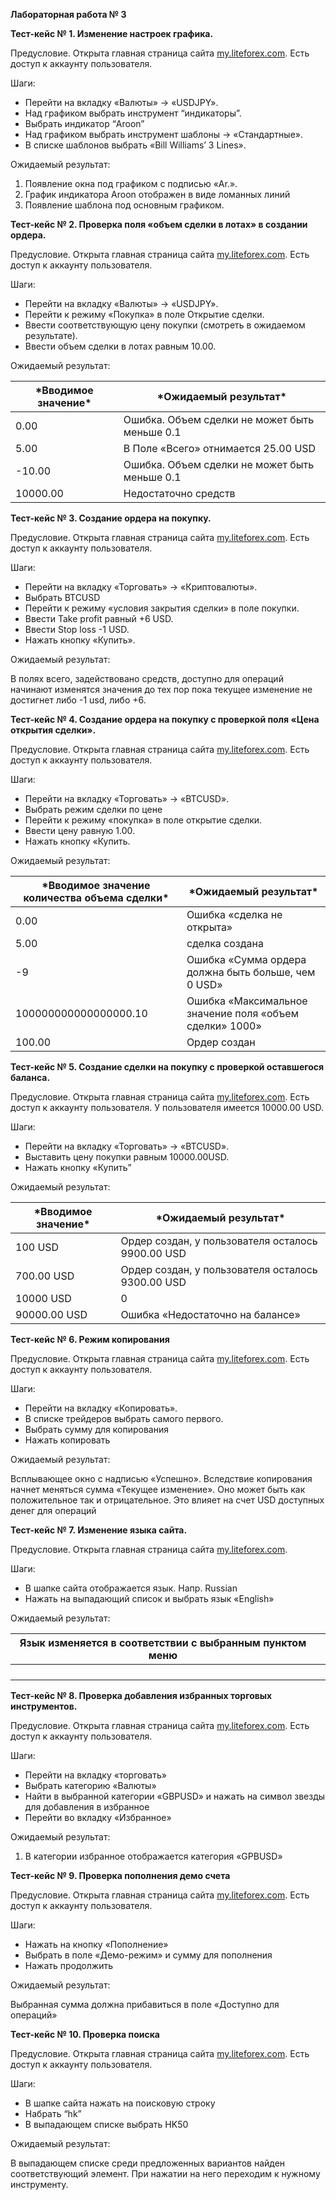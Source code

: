 **Лабораторная работа № 3**



**Тест-кейс № 1. Изменение настроек графика.**

Предусловие. Открыта главная страница сайта [my.liteforex.com](https://my.liteforex.com/). Есть доступ к аккаунту пользователя.

Шаги:

- Перейти     на вкладку «Валюты» -> «USDJPY».
- Над     графиком выбрать инструмент “индикаторы”.
- Выбрать     индикатор “Aroon”
- Над     графиком выбрать инструмент шаблоны -> «Стандартные».
- В     списке шаблонов выбрать «Bill Williams’ 3 Lines».

Ожидаемый результат:

1. Появление     окна под графиком с подписью «Ar.».
2. График     индикатора Aroon отображен в виде ломанных     линий
3. Появление     шаблона под основным графиком.

**Тест-кейс № 2. Проверка поля «объем сделки в лотах» в создании ордера.**

Предусловие. Открыта главная страница сайта [my.liteforex.com](https://my.liteforex.com/). Есть доступ к аккаунту пользователя.

Шаги:

- Перейти     на вкладку «Валюты» -> «USDJPY».
- Перейти     к режиму «Покупка» в поле Открытие сделки.
- Ввести     соответствующую цену покупки (смотреть в ожидаемом результате).
- Ввести объем     сделки в лотах равным 10.00.

Ожидаемый результат:

| ***Вводимое значение\*** | ***Ожидаемый результат\***                     |
| ------------------------ | ---------------------------------------------- |
| 0.00                     | Ошибка. Объем сделки  не может быть меньше 0.1 |
| 5.00                     | В Поле «Всего» отнимается  25.00 USD           |
| -10.00                   | Ошибка. Объем сделки  не может быть меньше 0.1 |
| 10000.00                 | Недостаточно средств                           |

**Тест-кейс № 3. Создание ордера на покупку.**

Предусловие. Открыта главная страница сайта [my.liteforex.com](https://my.liteforex.com/). Есть доступ к аккаунту пользователя.

Шаги:

- Перейти     на вкладку «Торговать» -> «Криптовалюты».
- Выбрать     BTCUSD
- Перейти     к режиму «условия закрытия сделки» в поле покупки.
- Ввести Take profit равный +6     USD.
- Ввести Stop loss -1 USD.
- Нажать     кнопку «Купить».

Ожидаемый результат:

В полях всего, задействовано средств, доступно для операций начинают изменятся значения до тех пор пока текущее изменение не достигнет либо -1 usd, либо +6.

**Тест-кейс № 4. Создание ордера на покупку с проверкой поля «Цена открытия сделки».**

Предусловие. Открыта главная страница сайта [my.liteforex.com](https://my.liteforex.com/). Есть доступ к аккаунту пользователя.

Шаги:

- Перейти     на вкладку «Торговать» -> «BTCUSD».
- Выбрать     режим сделки по цене
- Перейти     к режиму «покупка» в поле открытие сделки.
- Ввести цену     равную 1.00.
- Нажать     кнопку «Купить.

Ожидаемый результат:

| ***Вводимое значение   количества объема сделки\*** | ***Ожидаемый результат\***                               |
| --------------------------------------------------- | -------------------------------------------------------- |
| 0.00                                                | Ошибка «сделка не  открыта»                              |
| 5.00                                                | сделка создана                                           |
| -9                                                  | Ошибка «Сумма ордера  должна быть больше, чем 0 USD»     |
| 100000000000000000.10                               | Ошибка «Максимальное  значение поля «объем сделки» 1000» |
| 100.00                                              | Ордер создан                                             |

**Тест-кейс № 5. Создание сделки на покупку с проверкой оставшегося баланса.**

Предусловие. Открыта главная страница сайта [my.liteforex.com](https://my.liteforex.com/). Есть доступ к аккаунту пользователя. У пользователя имеется 10000.00 USD.

Шаги:

- Перейти     на вкладку «Торговать» -> «BTCUSD».
- Выставить     цену покупки равным 10000.00USD.
- Нажать     кнопку «Купить”

Ожидаемый результат:

| ***Вводимое значение\*** | ***Ожидаемый результат\***                         |
| ------------------------ | -------------------------------------------------- |
| 100 USD                  | Ордер создан, у  пользователя осталось 9900.00 USD |
| 700.00 USD               | Ордер создан, у  пользователя осталось 9300.00 USD |
| 10000 USD                | 0                                                  |
| 90000.00 USD             | Ошибка «Недостаточно  на балансе»                  |

**Тест-кейс № 6. Режим копирования**

Предусловие. Открыта главная страница сайта [my.liteforex.com](https://my.liteforex.com/). Есть доступ к аккаунту пользователя. 

Шаги:

- Перейти     на вкладку «Копировать».
- В     списке трейдеров выбрать самого первого.
- Выбрать     сумму для копирования
- Нажать копировать

Ожидаемый результат:

Всплывающее окно с надписью «Успешно». Вследствие копирования начнет меняться сумма «Текущее изменение». Оно может быть как положительное так и отрицательное. Это влияет на счет USD доступных денег для операций

**Тест-кейс № 7. Изменение языка сайта.**

Предусловие. Открыта главная страница сайта [my.liteforex.com](https://my.liteforex.com/). 

Шаги:

- В шапке     сайта отображается язык. Напр. Russian
- Нажать     на выпадающий список и выбрать язык «English»

 

Ожидаемый результат:

| **Язык изменяется в   соответствии с выбранным пунктом меню** |      |
| ------------------------------------------------------------ | ---- |
|                                                              |      |
|                                                              |      |
|                                                              |      |
|                                                              |      |

**Тест-кейс № 8. Проверка добавления избранных торговых инструментов.**

Предусловие. Открыта главная страница сайта [my.liteforex.com](https://my.liteforex.com/). Есть доступ к аккаунту пользователя.

Шаги:

- Перейти     на вкладку «торговать»
- Выбрать     категорию «Валюты» 
- Найти в     выбранной категории «GBPUSD» и нажать на символ звезды для добавления     в избранное
- Перейти     во вкладку «Избранное»

Ожидаемый результат:

1. В     категории избранное отображается категория «GPBUSD»

**Тест-кейс № 9. Проверка пополнения демо счета**

Предусловие. Открыта главная страница сайта [my.liteforex.com](https://my.liteforex.com/). Есть доступ к аккаунту пользователя.

Шаги:

- Нажать     на кнопку «Пополнение»
- Выбрать     в поле «Демо-режим» и сумму для пополнения
- Нажать     продолжить

Ожидаемый результат:

Выбранная сумма должна прибавиться в поле «Доступно для операций»

**Тест-кейс № 10. Проверка поиска**

Предусловие. Открыта главная страница сайта [my.liteforex.com](https://my.liteforex.com/). Есть доступ к аккаунту пользователя. 

Шаги:

- В шапке     сайта нажать на поисковую строку
- Набрать     “hk”
- В выпадающем     списке выбрать HK50

 

Ожидаемый результат:

В выпадающем списке среди предложенных вариантов найден соответствующий элемент. При нажатии на него переходим к нужному инструменту.

 

 

 

 

 

 

 

 

 

 

 

 

 

 

 

 

 

 

 

 

 

 

 